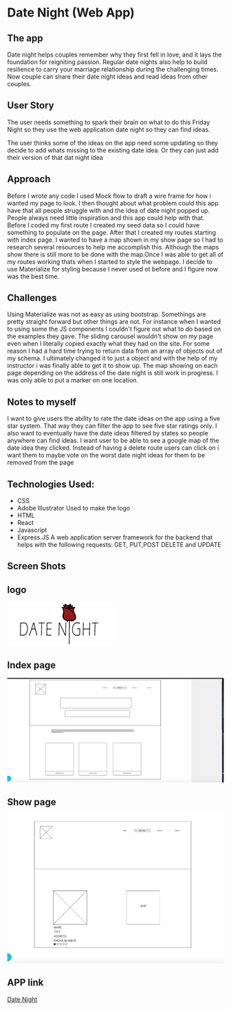# Date Night (Web App)

## The app
Date night helps couples remember why they first fell in love, and it lays the foundation for reigniting passion. Regular date nights also help to build resilience to carry your marriage relationship during the challenging times. Now couple can share their date night ideas and read ideas from other couples.

## User Story

The user needs something to spark their brain on what to do this Friday Night so they use the web application date night so they can find ideas.

The user thinks some of the ideas on the app need some updating so they decide to add whats missing to the existing date idea. Or they can just add their version of that dat night idea

## Approach
Before I wrote any code I used Mock flow to draft a wire frame for how i wanted my page to look. I then thought about what problem could this app have that all people struggle with and the idea of date night popped up. People always need  little inspiration and this app could help with that. Before I coded my first route I created my seed data so I could have something to populate on the page. After that I created my routes starting with index page. I wanted to have a map shown in my show page so I had to research several resources to help me accomplish this. Although the maps show there is still more to be done with the map.Once I was able to get all of my routes working thats when I started to style the webpage. I decide to use Materialize for styling because I never used ot before and I figure now was the best time. 

## Challenges
Using Materialize was not as easy as using bootstrap. Somethings are pretty straight forward but other things are not. For instance when I wanted to using some the JS components I couldn't figure out what to do based on the examples they gave. The sliding carousel wouldn't show on my page even when I literally copied exactly what they had on the site. For some reason I had a hard time trying to return data from an array of objects out of my schema. I ultimately changed it to just a object and with the help of my instructor i was finally able to get it to show up. The map showing on each page depending on the address of the date night is still work in progress. I was only able to put a marker on one location.


## Notes to myself
I want to give users the ability to rate the date ideas on the app using a five star system. That way they can filter the app to see five star ratings only. I also want to eventually have the date ideas filtered by states so people anywhere can find ideas. I want user to be able to see a google map of the date idea they clicked. Instead of having a delete route users can click on i want them to maybe vote on the worst date night ideas for them to be removed from the page

## Technologies Used:

- CSS
- Adobe Illustrator
Used to make the logo
- HTML
- React
- Javascript
- Express.JS
A web application server framework for the backend that helps with the following requests: GET, PUT,POST DELETE and UPDATE
## Screen Shots
## logo
![](https://raw.githubusercontent.com/krock07/datenight/master/public/images/DATE-NIGHT.png)
## Index page
![](https://raw.githubusercontent.com/krock07/datenight/master/public/images/Screen%20Shot%202020-05-09%20at%2012.07.58%20AM.png)
## Show page
![](https://raw.githubusercontent.com/krock07/datenight/master/public/images/Screen%20Shot%202020-05-09%20at%2012.12.35%20AM.png)

## APP link
[Date Night](https://date-night-app.herokuapp.com/dates)
